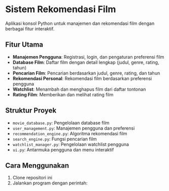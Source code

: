 # Sistem Rekomendasi Film

Aplikasi konsol Python untuk manajemen dan rekomendasi film dengan berbagai fitur interaktif.

## Fitur Utama

- **Manajemen Pengguna**: Registrasi, login, dan pengaturan preferensi film
- **Database Film**: Daftar film dengan detail lengkap (judul, genre, rating, tahun)
- **Pencarian Film**: Pencarian berdasarkan judul, genre, rating, dan tahun
- **Rekomendasi Personal**: Rekomendasi film berdasarkan preferensi pengguna
- **Watchlist**: Menambah dan menghapus film dari daftar tontonan
- **Rating Film**: Memberikan dan melihat rating film

## Struktur Proyek

- `movie_database.py`: Pengelolaan database film
- `user_management.py`: Manajemen pengguna dan preferensi
- `recommendation_engine.py`: Algoritma rekomendasi film
- `search_engine.py`: Fungsi pencarian film
- `watchlist_manager.py`: Pengelolaan watchlist pengguna
- `ui.py`: Antarmuka pengguna dan menu interaktif

## Cara Menggunakan

1. Clone repositori ini
2. Jalankan program dengan perintah:

